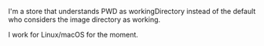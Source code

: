 I'm a store that understands PWD as workingDirectory instead of the default who considers the image directory as working.

I work for Linux/macOS for the moment.